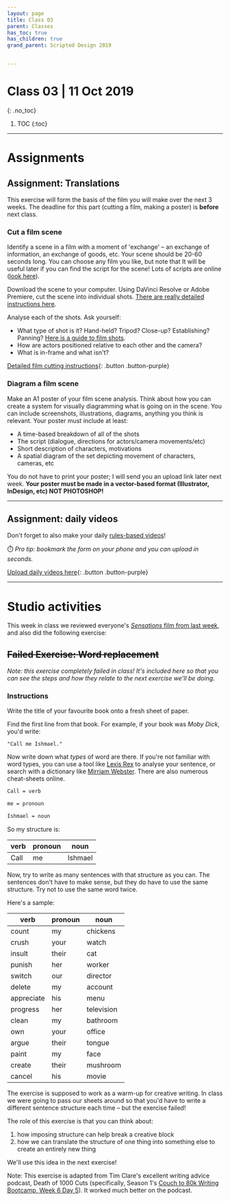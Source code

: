 ```yaml
---
layout: page
title: Class 03
parent: Classes
has_toc: true
has_children: true
grand_parent: Scripted Design 2019


---
```

# Class 03 | 11 Oct 2019
{: .no_toc}

1. TOC
{:toc}

----

# Assignments

## Assignment: Translations

This exercise will form the basis of the film you will make over the next 3 weeks. The deadline for this part (cutting a film, making a poster) is **before** next class.

### Cut a film scene

Identify a scene in a film with a moment of 'exchange' – an exchange of information, an exchange of goods, etc. Your scene should be 20-60 seconds long. You can choose any film you like, but note that It will be useful later if you can find the script for the scene! Lots of scripts are online ([look here](https://www.nyfa.edu/student-resources/10-great-websites-download-movie-scripts/)).

Download the scene to your computer. Using DaVinci Resolve or Adobe Premiere, cut the scene into individual shots. [There are really detailed instructions here](class-03-premiere-instructions.html).

Analyse each of the shots. Ask yourself:
- What type of shot is it? Hand-held? Tripod? Close-up? Establishing? Panning? [Here is a guide to film shots](https://www.careersinfilm.com/types-of-shots-in-film/).
- How are actors positioned relative to each other and the camera?
- What is in-frame and what isn't?

[Detailed film cutting instructions](class-03-premiere-instructions.html){: .button .button-purple}

### Diagram a film scene

Make an A1 poster of your film scene analysis. Think about how you can create a system for visually diagramming what is going on in the scene. You can include screenshots, illustrations, diagrams, anything you think is relevant. Your poster must include at least:

  - A time-based breakdown of all of the shots
  - The script (dialogue, directions for actors/camera movements/etc)
  - Short description of characters, motivations
  - A spatial diagram of the set depicting movement of characters, cameras, etc

You do not have to print your poster; I will send you an upload link later next week. **Your poster must be made in a vector-based format (Illustrator, InDesign, etc) NOT PHOTOSHOP!**

-----

## Assignment: daily videos

Don't forget to also make your daily [rules-based videos](../classes/class-01.html#activity-3-rules-for-your-daily-film)!

⏱️ *Pro tip: bookmark the form on your phone and you can upload in seconds.*

[Upload daily videos here](https://forms.gle/k2Excws5CPx5QRrN8){: .button .button-purple}

----


# Studio activities

This week in class we reviewed everyone's [_Sensations_ film from last week](../class-02.html#assignment-sensations), and also did the following exercise:

## ~~Failed Exercise: Word replacement~~

*Note: this exercise completely failed in class! It's included here so that you can see the steps and how they relate to the next exercise we'll be doing.*


### Instructions

Write the title of your favourite book onto a fresh sheet of paper.

Find the first line from that book. For example, if your book was *Moby Dick*, you'd write:

```
"Call me Ishmael."
```

 Now write down what *types* of word are there. If you're not familiar with word types, you can use a tool like [Lexis Rex](https://www.lexisrex.com/English/Sentence-Study) to analyse your sentence, or search with a dictionary like [Mirriam Webster](https://www.merriam-webster.com/dictionary). There are also numerous cheat-sheets online.

```reStructuredText
Call = verb

me = pronoun

Ishmael = noun
```

So my structure is:

| verb   | pronoun        | noun |
| ------ | --------- | ------- |
| Call | me | Ishmael |

Now, try to write as many sentences with that structure as you can. The sentences don't have to make sense, but they do have to use the same structure. Try not to use the same word twice.

Here's a sample:

| verb       | pronoun | noun       |
| ---------- | ------- | ---------- |
| count      | my      | chickens   |
| crush      | your    | watch      |
| insult     | their   | cat        |
| punish     | her     | worker     |
| switch     | our     | director   |
| delete     | my      | account    |
| appreciate | his     | menu       |
| progress   | her     | television |
| clean      | my      | bathroom   |
| own        | your    | office     |
| argue      | their   | tongue     |
| paint      | my      | face       |
| create     | their   | mushroom   |
| cancel     | his     | movie      |

The exercise is supposed to work as a warm-up for creative writing. In class we were going to pass our sheets around so that you'd have to write a different sentence structure each time – but the exercise failed!

The role of this exercise is that you can think about:

1. how imposing structure can help break a creative block
2. how we can translate the structure of one thing into something else to create an entirely new thing

We'll use this idea in the next exercise!

Note: This exercise is adapted from Tim Clare's excellent writing advice podcast, Death of 1000 Cuts (specifically, Season 1's [Couch to 80k Writing Bootcamp, Week 6 Day 5](https://soundcloud.com/timclare/death-of-1000-cuts-couch-to-80k-week-6-day-5)). It worked much better on the podcast.
